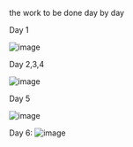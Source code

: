the work to be done day by day

Day 1

![image](https://user-images.githubusercontent.com/46724031/96132644-50cf1800-0f03-11eb-9778-2a8b83cffac1.png)

Day 2,3,4

![image](https://user-images.githubusercontent.com/46724031/96133141-85db6a80-0f03-11eb-8e1c-f08150537ceb.png)

Day 5

![image](https://user-images.githubusercontent.com/46724031/96134343-e9fe2e80-0f03-11eb-907e-3f5fc317b21f.png)

Day 6:
![image](https://user-images.githubusercontent.com/46724031/97109591-1e80a000-16e5-11eb-90e1-56ed21f4561a.png)
